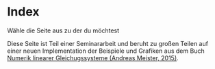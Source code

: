 # Index
Wähle die Seite aus zu der du möchtest

Diese Seite ist Teil einer Seminararbeit und beruht zu großen Teilen auf einer neuen Implementation 
der Beispiele und Grafiken aus dem Buch 
[Numerik linearer Gleichugssysteme (Andreas Meister, 2015)](https://doi.org/10.1007/978-3-658-07200-1).